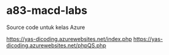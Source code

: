 # a83-macd-labs
Source code untuk kelas Azure

https://yas-dicoding.azurewebsites.net/index.php
https://yas-dicoding.azurewebsites.net/phpQS.php
